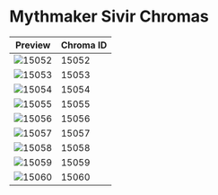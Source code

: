 # Mythmaker Sivir Chromas

| Preview | Chroma ID |
|---------|-----------|
| ![15052](https://raw.communitydragon.org/latest/plugins/rcp-be-lol-game-data/global/default/v1/champion-chroma-images/15/15052.png) | 15052 |
| ![15053](https://raw.communitydragon.org/latest/plugins/rcp-be-lol-game-data/global/default/v1/champion-chroma-images/15/15053.png) | 15053 |
| ![15054](https://raw.communitydragon.org/latest/plugins/rcp-be-lol-game-data/global/default/v1/champion-chroma-images/15/15054.png) | 15054 |
| ![15055](https://raw.communitydragon.org/latest/plugins/rcp-be-lol-game-data/global/default/v1/champion-chroma-images/15/15055.png) | 15055 |
| ![15056](https://raw.communitydragon.org/latest/plugins/rcp-be-lol-game-data/global/default/v1/champion-chroma-images/15/15056.png) | 15056 |
| ![15057](https://raw.communitydragon.org/latest/plugins/rcp-be-lol-game-data/global/default/v1/champion-chroma-images/15/15057.png) | 15057 |
| ![15058](https://raw.communitydragon.org/latest/plugins/rcp-be-lol-game-data/global/default/v1/champion-chroma-images/15/15058.png) | 15058 |
| ![15059](https://raw.communitydragon.org/latest/plugins/rcp-be-lol-game-data/global/default/v1/champion-chroma-images/15/15059.png) | 15059 |
| ![15060](https://raw.communitydragon.org/latest/plugins/rcp-be-lol-game-data/global/default/v1/champion-chroma-images/15/15060.png) | 15060 |